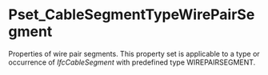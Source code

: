 # Pset_CableSegmentTypeWirePairSegment

Properties of wire pair segments. This property set is applicable to a type or occurrence of _IfcCableSegment_ with predefined type WIREPAIRSEGMENT.
<!-- end of short definition -->


